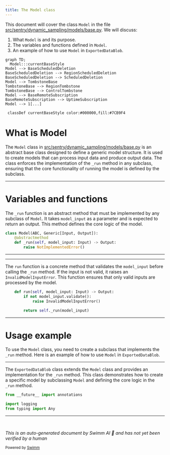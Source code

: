 ```yaml
---
title: The Model class
---
```

This document will cover the class <SwmToken path="src/sentry/dynamic_sampling/models/base.py" pos="29:2:2" line-data="class Model(ABC, Generic[Input, Output]):">`Model`</SwmToken> in the file <SwmPath>[src/sentry/dynamic_sampling/models/base.py](src/sentry/dynamic_sampling/models/base.py)</SwmPath>. We will discuss:

1. What <SwmToken path="src/sentry/dynamic_sampling/models/base.py" pos="29:2:2" line-data="class Model(ABC, Generic[Input, Output]):">`Model`</SwmToken> is and its purpose.
2. The variables and functions defined in <SwmToken path="src/sentry/dynamic_sampling/models/base.py" pos="29:2:2" line-data="class Model(ABC, Generic[Input, Output]):">`Model`</SwmToken>.
3. An example of how to use <SwmToken path="src/sentry/dynamic_sampling/models/base.py" pos="29:2:2" line-data="class Model(ABC, Generic[Input, Output]):">`Model`</SwmToken> in <SwmToken path="src/sentry/data_export/models.py" pos="160:2:2" line-data="class ExportedDataBlob(Model):">`ExportedDataBlob`</SwmToken>.

```mermaid
graph TD;
  Model:::currentBaseStyle
Model --> BaseScheduledDeletion
BaseScheduledDeletion --> RegionScheduledDeletion
BaseScheduledDeletion --> ScheduledDeletion
Model --> TombstoneBase
TombstoneBase --> RegionTombstone
TombstoneBase --> ControlTombstone
Model --> BaseRemoteSubscription
BaseRemoteSubscription --> UptimeSubscription
Model --> 1[...]

 classDef currentBaseStyle color:#000000,fill:#7CB9F4
```

# What is Model

The <SwmToken path="src/sentry/dynamic_sampling/models/base.py" pos="29:2:2" line-data="class Model(ABC, Generic[Input, Output]):">`Model`</SwmToken> class in <SwmPath>[src/sentry/dynamic_sampling/models/base.py](src/sentry/dynamic_sampling/models/base.py)</SwmPath> is an abstract base class designed to define a generic model structure. It is used to create models that can process input data and produce output data. The class enforces the implementation of the <SwmToken path="src/sentry/dynamic_sampling/models/base.py" pos="31:3:3" line-data="    def _run(self, model_input: Input) -&gt; Output:">`_run`</SwmToken> method in any subclass, ensuring that the core functionality of running the model is defined by the subclass.

<SwmSnippet path="/src/sentry/dynamic_sampling/models/base.py" line="29">

---

# Variables and functions

The <SwmToken path="src/sentry/dynamic_sampling/models/base.py" pos="31:3:3" line-data="    def _run(self, model_input: Input) -&gt; Output:">`_run`</SwmToken> function is an abstract method that must be implemented by any subclass of <SwmToken path="src/sentry/dynamic_sampling/models/base.py" pos="29:2:2" line-data="class Model(ABC, Generic[Input, Output]):">`Model`</SwmToken>. It takes <SwmToken path="src/sentry/dynamic_sampling/models/base.py" pos="31:8:8" line-data="    def _run(self, model_input: Input) -&gt; Output:">`model_input`</SwmToken> as a parameter and is expected to return an output. This method defines the core logic of the model.

```python
class Model(ABC, Generic[Input, Output]):
    @abstractmethod
    def _run(self, model_input: Input) -> Output:
        raise NotImplementedError()
```

---

</SwmSnippet>

<SwmSnippet path="/src/sentry/dynamic_sampling/models/base.py" line="34">

---

The <SwmToken path="src/sentry/dynamic_sampling/models/base.py" pos="34:3:3" line-data="    def run(self, model_input: Input) -&gt; Output:">`run`</SwmToken> function is a concrete method that validates the <SwmToken path="src/sentry/dynamic_sampling/models/base.py" pos="34:8:8" line-data="    def run(self, model_input: Input) -&gt; Output:">`model_input`</SwmToken> before calling the <SwmToken path="src/sentry/dynamic_sampling/models/base.py" pos="38:5:5" line-data="        return self._run(model_input)">`_run`</SwmToken> method. If the input is not valid, it raises an <SwmToken path="src/sentry/dynamic_sampling/models/base.py" pos="36:3:3" line-data="            raise InvalidModelInputError()">`InvalidModelInputError`</SwmToken>. This function ensures that only valid inputs are processed by the model.

```python
    def run(self, model_input: Input) -> Output:
        if not model_input.validate():
            raise InvalidModelInputError()

        return self._run(model_input)
```

---

</SwmSnippet>

# Usage example

To use the <SwmToken path="src/sentry/dynamic_sampling/models/base.py" pos="29:2:2" line-data="class Model(ABC, Generic[Input, Output]):">`Model`</SwmToken> class, you need to create a subclass that implements the <SwmToken path="src/sentry/dynamic_sampling/models/base.py" pos="31:3:3" line-data="    def _run(self, model_input: Input) -&gt; Output:">`_run`</SwmToken> method. Here is an example of how to use <SwmToken path="src/sentry/dynamic_sampling/models/base.py" pos="29:2:2" line-data="class Model(ABC, Generic[Input, Output]):">`Model`</SwmToken> in <SwmToken path="src/sentry/data_export/models.py" pos="160:2:2" line-data="class ExportedDataBlob(Model):">`ExportedDataBlob`</SwmToken>.

<SwmSnippet path="/src/sentry/data_export/models.py" line="1">

---

The <SwmToken path="src/sentry/data_export/models.py" pos="160:2:2" line-data="class ExportedDataBlob(Model):">`ExportedDataBlob`</SwmToken> class extends the <SwmToken path="src/sentry/dynamic_sampling/models/base.py" pos="29:2:2" line-data="class Model(ABC, Generic[Input, Output]):">`Model`</SwmToken> class and provides an implementation for the <SwmToken path="src/sentry/dynamic_sampling/models/base.py" pos="31:3:3" line-data="    def _run(self, model_input: Input) -&gt; Output:">`_run`</SwmToken> method. This class demonstrates how to create a specific model by subclassing <SwmToken path="src/sentry/dynamic_sampling/models/base.py" pos="29:2:2" line-data="class Model(ABC, Generic[Input, Output]):">`Model`</SwmToken> and defining the core logic in the <SwmToken path="src/sentry/dynamic_sampling/models/base.py" pos="31:3:3" line-data="    def _run(self, model_input: Input) -&gt; Output:">`_run`</SwmToken> method.

```python
from __future__ import annotations

import logging
from typing import Any

```

---

</SwmSnippet>

&nbsp;

*This is an auto-generated document by Swimm AI 🌊 and has not yet been verified by a human*

<SwmMeta version="3.0.0" repo-id="Z2l0aHViJTNBJTNBc2VudHJ5LWRlbW8tMSUzQSUzQVN3aW1tLURlbW8=" repo-name="sentry-demo-1" doc-type="class"><sup>Powered by [Swimm](/)</sup></SwmMeta>
